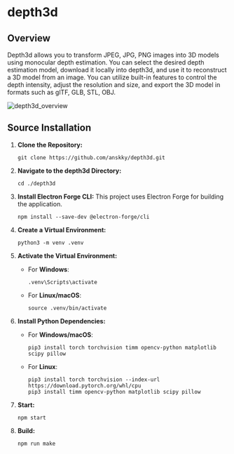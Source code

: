 # depth3d

## Overview

Depth3d allows you to transform JPEG, JPG, PNG images into 3D models using monocular depth estimation. You can select the desired depth estimation model, download it locally into depth3d, and use it to reconstruct a 3D model from an image. You can utilize built-in features to control the depth intensity, adjust the resolution and size, and export the 3D model in formats such as glTF, GLB, STL, OBJ.

![depth3d_overview](https://github.com/user-attachments/assets/ba7a5062-c656-4c36-913c-add9dfc0dc05)

## Source Installation

1.  **Clone the Repository:**
    ```
    git clone https://github.com/anskky/depth3d.git
    ```
    
3.  **Navigate to the depth3d Directory:**
    ```
    cd ./depth3d
    ```
    
4.  **Install Electron Forge CLI:**
    This project uses Electron Forge for building the application.
    ```
    npm install --save-dev @electron-forge/cli
    ```
    
5.  **Create a Virtual Environment:**
    ```
    python3 -m venv .venv
    ```
    
6.  **Activate the Virtual Environment:**
    - For **Windows**:
      ```
      .venv\Scripts\activate
      ```

    - For **Linux/macOS**:
      ```
      source .venv/bin/activate
      ```
      
7.  **Install Python Dependencies:**
    - For **Windows/macOS**:
      ```
      pip3 install torch torchvision timm opencv-python matplotlib scipy pillow
      ```
      
    - For **Linux**:
      ```
      pip3 install torch torchvision --index-url https://download.pytorch.org/whl/cpu
      pip3 install timm opencv-python matplotlib scipy pillow
      ```
      
8.  **Start:**
    ```
    npm start
    ```
    
9.  **Build:**
    ```
    npm run make
    ```
